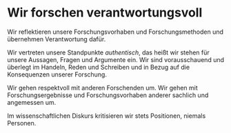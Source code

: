 ﻿<!--
   NAME - The NAME of this project is:
ethos

  FILE - The FILENAME of the current file is:
/v6a1.md

  CREATION - This project was CREATED on:
2017-01-28-16:15:00 UTC

  MODIFICATION - This project was last MODIFIED on:
2017-01-28-16:15:00 UTC

  VERSION - The current VERSION of this project is:
<git-commit-hash>-2017-01-28-16:15:00 UTC

  CREATOR(S) - This project was CREATED by:
Michael Czechowski, Martin Maga

  CONTACT - You can CONTACT the creator(s) or developer(s) of this project at:
E-Mail: mail@martinmaga.de

  COPYRIGHT - The COPYRIGHT holder of this project is:
COPYRIGHT (c) 2016 Martin Maga

  LICENSE - This project is LICENSED under the following license:
Martin Maga 2016 CC BY-SA 4.0 https://creativecommons.org

  SUBFILE – This is a SUBFILE! For more INFORMATION on this project go to:
/README.md
-->

# Wir forschen verantwortungsvoll

Wir reflektieren unsere Forschungsvorhaben und Forschungsmethoden und übernehmen Verantwortung dafür.

Wir vertreten unsere Standpunkte *authentisch*, das heißt wir stehen für unsere Aussagen, Fragen und Argumente ein. Wir sind vorausschauend und überlegt im Handeln, Reden und Schreiben und in Bezug auf die Konsequenzen unserer Forschung.

Wir gehen respektvoll mit anderen Forschenden um. Wir gehen mit Forschungsergebnisse und Forschungsvorhaben anderer sachlich und angemessen um.

Im wissenschaftlichen Diskurs kritisieren wir stets Positionen, niemals Personen.

